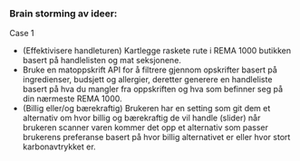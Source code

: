 ### Brain storming av ideer: 
Case 1
- (Effektivisere handleturen) Kartlegge raskete rute i REMA 1000 butikken basert på handlelisten og mat seksjonene.
- Bruke en matoppskrift API for å filtrere gjennom opskrifter basert på ingredienser, budsjett og allergier,
deretter generere en handleliste basert på hva du mangler fra oppskriften og hva som befinner seg på din nærmeste REMA 1000.
- (Billig eller/og bærekraftig) Brukeren har en setting som git dem et alternativ om hvor billig og bærekraftig de vil handle (slider) når brukeren scanner varen kommer det opp et alternativ som passer brukerens preferanse
basert på hvor billig alternativet er eller hvor stort karbonavtrykket er.  
